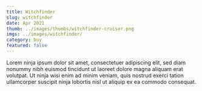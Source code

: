 ```yaml
---
title: Witchfinder
slug: witchfinder
date: Apr 2021
thumb: ../images/thumbs/witchfinder-cruiser.png
imgs: ../images/witchfinder/
category: buy
featured: false
---
```


Lorem ninja ipsum dolor sit amet, consectetuer adipiscing elit, sed diam nonummy nibh euismod tincidunt ut laoreet dolore magna aliquam erat volutpat. Ut ninja wisi enim ad minim veniam, quis nostrud exerci tation ullamcorper suscipit ninja lobortis nisl ut aliquip ex ea commodo consequat.